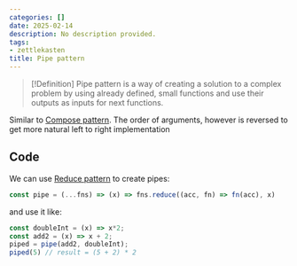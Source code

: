 ```yaml
---
categories: []
date: 2025-02-14
description: No description provided.
tags:
- zettlekasten
title: Pipe pattern
---
```


> [!Definition]
> Pipe pattern is a way of creating a solution to a complex problem by using already defined, small functions and use their outputs as inputs for next functions.

Similar to [Compose pattern](Compose%20pattern.md). The order of arguments, however is reversed to get more natural left to right implementation

## Code

We can use [Reduce pattern](Reduce%20pattern.md) to create pipes:

```js
const pipe = (...fns) => (x) => fns.reduce((acc, fn) => fn(acc), x)
```

and use it like:

```js
const doubleInt = (x) => x*2;
const add2 = (x) => x + 2;
piped = pipe(add2, doubleInt);
piped(5) // result = (5 + 2) * 2
```